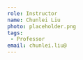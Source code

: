 ```yaml
---
role: Instructor
name: Chunlei Liu
photo: placeholder.png
tags:
 - Professor
email: chunlei.liu@
---
```

